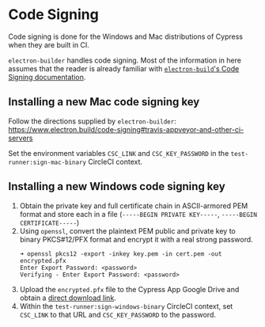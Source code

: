 # Code Signing

Code signing is done for the Windows and Mac distributions of Cypress when they are built in CI.

`electron-builder` handles code signing. Most of the information in here assumes that the reader is already familiar with [`electron-build`'s Code Signing documentation](https://www.electron.build/code-signing).

## Installing a new Mac code signing key

Follow the directions supplied by `electron-builder`: https://www.electron.build/code-signing#travis-appveyor-and-other-ci-servers

Set the environment variables `CSC_LINK` and `CSC_KEY_PASSWORD` in the `test-runner:sign-mac-binary` CircleCI context.

## Installing a new Windows code signing key

1. Obtain the private key and full certificate chain in ASCII-armored PEM format and store each in a file (`-----BEGIN PRIVATE KEY-----`, `-----BEGIN CERTIFICATE-----`)
2. Using `openssl`, convert the plaintext PEM public and private key to binary PKCS#12/PFX format and encrypt it with a real strong password.
    ```shell
    ➜ openssl pkcs12 -export -inkey key.pem -in cert.pem -out encrypted.pfx
    Enter Export Password: <password>
    Verifying - Enter Export Password: <password>
    ```
3. Upload the `encrypted.pfx` file to the Cypress App Google Drive and obtain a [direct download link](http://www.syncwithtech.org/p/direct-download-link-generator.html).
4. Within the `test-runner:sign-windows-binary` CircleCI context, set `CSC_LINK` to that URL and `CSC_KEY_PASSWORD` to the password.